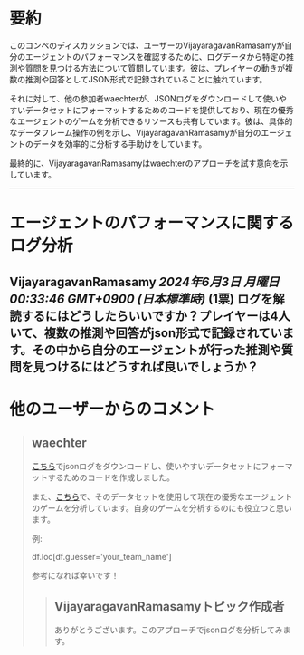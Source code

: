 # 要約 
このコンペのディスカッションでは、ユーザーのVijayaragavanRamasamyが自分のエージェントのパフォーマンスを確認するために、ログデータから特定の推測や質問を見つける方法について質問しています。彼は、プレイヤーの動きが複数の推測や回答としてJSON形式で記録されていることに触れています。

それに対して、他の参加者waechterが、JSONログをダウンロードして使いやすいデータセットにフォーマットするためのコードを提供しており、現在の優秀なエージェントのゲームを分析できるリソースも共有しています。彼は、具体的なデータフレーム操作の例を示し、VijayaragavanRamasamyが自分のエージェントのデータを効率的に分析する手助けをしています。

最終的に、VijayaragavanRamasamyはwaechterのアプローチを試す意向を示しています。

---
# エージェントのパフォーマンスに関するログ分析
**VijayaragavanRamasamy** *2024年6月3日 月曜日 00:33:46 GMT+0900 (日本標準時)* (1票)
ログを解読するにはどうしたらいいですか？プレイヤーは4人いて、複数の推測や回答がjson形式で記録されています。その中から自分のエージェントが行った推測や質問を見つけるにはどうすれば良いでしょうか？
---
 # 他のユーザーからのコメント
> ## waechter
> 
> [こちら](https://www.kaggle.com/code/waechter/llm-20-questions-games-dataset)でjsonログをダウンロードし、使いやすいデータセットにフォーマットするためのコードを作成しました。
> 
> また、[こちら](https://www.kaggle.com/code/waechter/llm-20-questions-leaderbord-analyze-best-agents)で、そのデータセットを使用して現在の優秀なエージェントのゲームを分析しています。自身のゲームを分析するのにも役立つと思います。
> 
> 例:
> 
> df.loc[df.guesser='your_team_name']
> 
> 参考になれば幸いです！
>
> > ## VijayaragavanRamasamyトピック作成者
> > 
> > ありがとうございます。このアプローチでjsonログを分析してみます。
> > 
> > 
> > 
